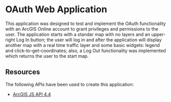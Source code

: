 # OAuth Web Application

This application was designed to test and implement the OAuth functionality with an ArcGIS Online account to grant privileges and permissions to the user.
The application starts with a standar map with no layers and an upper-right Log In button; the user will log in and after the application will display another map with a real time traffic layer and some basic widgets: legend and click-to-get-coordinates; also, a Log Out functionality was implemented which returns the user to the start map.


## Resources

The following APIs have been used to create this application:
* <a target="blank" href="https://developers.arcgis.com/javascript/">ArcGIS JS API 4.4</a>
